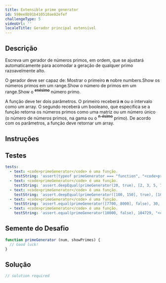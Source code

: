 ```yaml
---
title: Extensible prime generator
id: 598ee8b91b410510ae82efef
challengeType: 5
videoUrl: ''
localeTitle: Gerador principal extensível
---
```


## Descrição
<section id="description"><p> Escreva um gerador de números primos, em ordem, que se ajustará automaticamente para acomodar a geração de qualquer primo razoavelmente alto. </p> O gerador deve ser capaz de: Mostrar o primeiro <b>n</b> nobre numbers.Show os números primos em um range.Show o número de primos em um range.Show o <b><sup>enésimo</sup></b> número primo. <p> A função deve ter dois parâmetros. O primeiro receberá <b>n</b> ou o intervalo como um array. O segundo receberá um booleano, que especifica se a função retorna os números primos como uma matriz ou um número único (o número de números primos, na gama ou o <b><sup>n-ésimo</sup></b> primo). De acordo com os parâmetros, a função deve retornar um array. </p></section>

## Instruções
<section id="instructions">
</section>

## Testes
<section id='tests'>

```yml
tests:
  - text: <code>primeGenerator</code> é uma função.
    testString: 'assert(typeof primeGenerator === "function", "<code>primeGenerator</code> is a function.");'
  - text: <code>primeGenerator</code> é uma função.
    testString: 'assert.deepEqual(primeGenerator(20, true), [2, 3, 5, 7, 11, 13, 17, 19, 23, 29, 31, 37, 41, 43, 47, 53, 59, 61, 67, 71], "<code>primeGenerator</code> is a function.");'
  - text: <code>primeGenerator</code> é uma função.
    testString: 'assert.deepEqual(primeGenerator([100, 150], true), [101, 103, 107, 109, 113, 127, 131, 137, 139, 149], "<code>primeGenerator</code> is a function.");'
  - text: <code>primeGenerator</code> é uma função.
    testString: 'assert.equal(primeGenerator([7700, 8000], false), 30, "<code>primeGenerator</code> is a function.");'
  - text: <code>primeGenerator</code> é uma função.
    testString: 'assert.equal(primeGenerator(10000, false), 104729, "<code>primeGenerator</code> is a function.");'

```

</section>

## Semente do Desafio
<section id='challengeSeed'>

<div id='js-seed'>

```js
function primeGenerator (num, showPrimes) {
  // Good luck!
}

```

</div>



</section>

## Solução
<section id='solution'>

```js
// solution required
```
</section>
